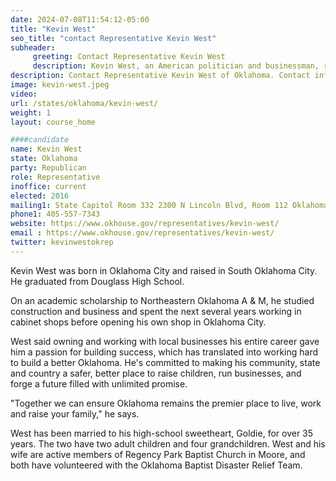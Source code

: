 ```yaml
---
date: 2024-07-08T11:54:12-05:00
title: "Kevin West"
seo_title: "contact Representative Kevin West"
subheader:
     greeting: Contact Representative Kevin West
     description: Kevin West, an American politician and businessman, represents the 54th district in the Oklahoma House of Representatives. Elected in November 2016, he officially assumed office on January 9, 2017.
description: Contact Representative Kevin West of Oklahoma. Contact information for Kevin West includes email address, phone number, and mailing address.
image: kevin-west.jpeg
video:
url: /states/oklahoma/kevin-west/
weight: 1
layout: course_home

####candidate
name: Kevin West
state: Oklahoma
party: Republican
role: Representative
inoffice: current
elected: 2016
mailing1: State Capitol Room 332 2300 N Lincoln Blvd, Room 112 Oklahoma City, OK 73105
phone1: 405-557-7343
website: https://www.okhouse.gov/representatives/kevin-west/
email : https://www.okhouse.gov/representatives/kevin-west/
twitter: kevinwestokrep
---
```

Kevin West was born in Oklahoma City and raised in South Oklahoma City. He graduated from Douglass High School.

On an academic scholarship to Northeastern Oklahoma A & M, he studied construction and business and spent the next several years working in cabinet shops before opening his own shop in Oklahoma City.

West said owning and working with local businesses his entire career gave him a passion for building success, which has translated into working hard to build a better Oklahoma. He's committed to making his community, state and country a safer, better place to raise children, run businesses, and forge a future filled with unlimited promise.

"Together we can ensure Oklahoma remains the premier place to live, work and raise your family," he says.

West has been married to his high-school sweetheart, Goldie, for over 35 years. The two have two adult children and four grandchildren. West and his wife are active members of Regency Park Baptist Church in Moore, and both have volunteered with the Oklahoma Baptist Disaster Relief Team.
